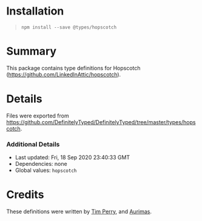# Installation
> `npm install --save @types/hopscotch`

# Summary
This package contains type definitions for Hopscotch (https://github.com/LinkedInAttic/hopscotch).

# Details
Files were exported from https://github.com/DefinitelyTyped/DefinitelyTyped/tree/master/types/hopscotch.

### Additional Details
 * Last updated: Fri, 18 Sep 2020 23:40:33 GMT
 * Dependencies: none
 * Global values: `hopscotch`

# Credits
These definitions were written by [Tim Perry](https://github.com/pimterry), and [Aurimas](https://github.com/Aurimas1).
